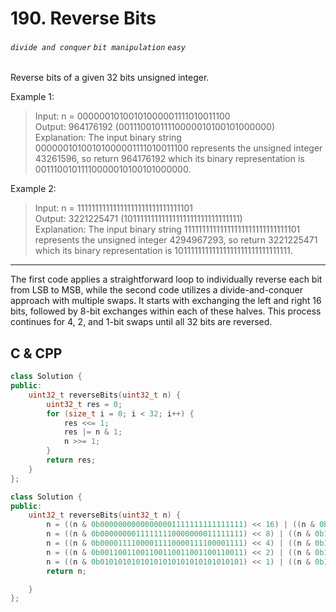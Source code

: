 # 190. Reverse Bits
###### `divide and conquer` `bit manipulation` `easy`

Reverse bits of a given 32 bits unsigned integer.

Example 1:
> Input: n = 00000010100101000001111010011100 <br>
Output:    964176192 (00111001011110000010100101000000) <br>
Explanation: The input binary string 00000010100101000001111010011100 represents the unsigned integer 43261596, so return 964176192 which its binary representation is 00111001011110000010100101000000. <br>

Example 2:
> Input: n = 11111111111111111111111111111101 <br>
Output:   3221225471 (10111111111111111111111111111111) <br>
Explanation: The input binary string 11111111111111111111111111111101 represents the unsigned integer 4294967293, so return 3221225471 which its binary representation is 10111111111111111111111111111111. <br>

--- 

The first code applies a straightforward loop to individually reverse each bit from LSB to MSB, while the second code utilizes a divide-and-conquer approach with multiple swaps. It starts with exchanging the left and right 16 bits, followed by 8-bit exchanges within each of these halves. This process continues for 4, 2, and 1-bit swaps until all 32 bits are reversed.

## C & CPP

```cpp
class Solution {
public:
    uint32_t reverseBits(uint32_t n) {
        uint32_t res = 0;
        for (size_t i = 0; i < 32; i++) {
            res <<= 1;
            res |= n & 1;
            n >>= 1;
        }
        return res;
    }
};
```

```cpp
class Solution {
public:
    uint32_t reverseBits(uint32_t n) {
        n = ((n & 0b00000000000000001111111111111111) << 16) | ((n & 0b11111111111111110000000000000000) >> 16);
        n = ((n & 0b00000000111111110000000011111111) << 8) | ((n & 0b11111111000000001111111100000000) >> 8);
        n = ((n & 0b00001111000011110000111100001111) << 4) | ((n & 0b11110000111100001111000011110000) >> 4);
        n = ((n & 0b00110011001100110011001100110011) << 2) | ((n & 0b11001100110011001100110011001100) >> 2);
        n = ((n & 0b01010101010101010101010101010101) << 1) | ((n & 0b10101010101010101010101010101010) >> 1);
        return n;

    }
};
```